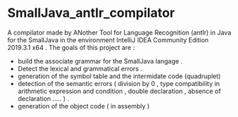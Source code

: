 # SmallJava_antlr_compilator

A compilator made by ANother Tool for Language Recognition (antlr) in Java for the SmallJava in the environment IntelliJ IDEA Community Edition 2019.3.1 x64 . 
The goals of this project are  : 

- build the associate grammar for the SmallJava langage . 
- Detect the lexical and grammatical errors . 
- generation of the symbol table and the intermidate code (quadruplet) 
- detection of the semantic errors ( division by 0 , type compatibility in arithmetic expression and condition , double declaration , 
absence  of declaration ..... ) .
- generation of the object code ( in assembly ) 
